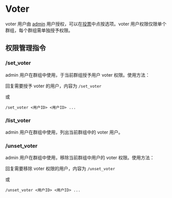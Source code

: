 # Voter

voter 用户由 [admin](admin.md) 用户授权，可以在[投票](poll.md)中点按选项。voter 用户权限仅限单个群组，每个群组需单独授予权限。

## 权限管理指令

### /set_voter

admin 用户在群组中使用，于当前群组授予用户 voter 权限。使用方法：

回复需要授予 voter 的用户，内容为 `/set_voter`

或

```
/set_voter <用户ID> <用户ID> ...
```

### /list_voter

admin 用户在群组中使用，列出当前群组中的 voter 用户。

### /unset_voter

admin 用户在群组中使用，移除当前群组中用户的 voter 权限。使用方法：

回复需要移除 voter 权限的用户，内容为 `/unset_voter`

或

```
/unset_voter <用户ID> <用户ID> ...
```
